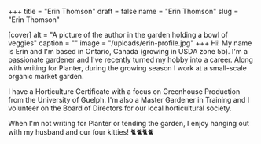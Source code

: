 +++
title = "Erin Thomson"
draft = false
name = "Erin Thomson"
slug = "Erin Thomson"

[cover]
alt = "A picture of the author in the garden holding a bowl of veggies"
caption = ""
image = "/uploads/erin-profile.jpg"
+++
Hi! My name is Erin and I'm based in Ontario, Canada (growing in USDA zone 5b). I'm a passionate gardener and I've recently turned my hobby into a career. Along with writing for Planter, during the growing season I work at a small-scale organic market garden.

I have a Horticulture Certificate with a focus on Greenhouse Production from the University of Guelph. I'm also a Master Gardener in Training and I volunteer on the Board of Directors for our local horticultural society.

When I'm not writing for Planter or tending the garden, I enjoy hanging out with my husband and our four kitties! 🐈🐈🐈🐈